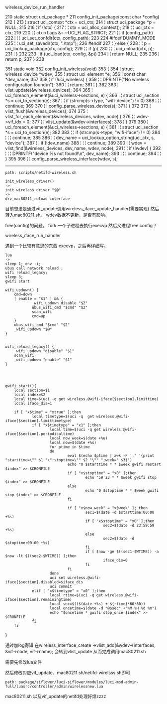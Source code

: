 wireless_device_run_handler	

  210 static struct uci_package *
  211 config_init_package(const char *config)
  212 {
  213 ¦       struct uci_context *ctx = uci_ctx;
  214 ¦       struct uci_package *p = NULL;
  215 
  216 ¦       if (!ctx) {
  217 ¦       ¦       ctx = uci_alloc_context();
  218 ¦       ¦       uci_ctx = ctx;
  219 
  220 ¦       ¦       ctx->flags &= ~UCI_FLAG_STRICT;
  221 ¦       ¦       if (config_path)
  222 ¦       ¦       ¦       uci_set_confdir(ctx, config_path);
  223 
  224 #ifdef DUMMY_MODE
  225 ¦       ¦       uci_set_savedir(ctx, "./tmp");
  226 #endif
  227 ¦       } else {
  228 ¦       ¦       p = uci_lookup_package(ctx, config);
  229 ¦       ¦       if (p)
  230 ¦       ¦       ¦       uci_unload(ctx, p);
  231 ¦       }
  232 
  233 ¦       if (uci_load(ctx, config, &p))
  234 ¦       ¦       return NULL;
  235 
  236 ¦       return p;
  237 }
  238 


 351 static void
  352 config_init_wireless(void)
  353 {
  354 ¦       struct wireless_device *wdev;
  355 ¦       struct uci_element *e;
  356 ¦       const char *dev_name;
  357 
  358 ¦       if (!uci_wireless) {
  359 ¦       ¦       DPRINTF("No wireless configuration found\n");
  360 ¦       ¦       return;
  361 ¦       }
  362 
  363 ¦       vlist_update(&wireless_devices);
  364 
  365 ¦       uci_foreach_element(&uci_wireless->sections, e) {
  366 ¦       ¦       struct uci_section *s = uci_to_section(e);
  367 ¦       ¦       if (strcmp(s->type, "wifi-device") != 0)
  368 ¦       ¦       ¦       continue;
  369 
  370 ¦       ¦       config_parse_wireless_device(s);
  371 ¦       }
  372 
  373 ¦       vlist_flush(&wireless_devices);
  374 
  375 ¦       vlist_for_each_element(&wireless_devices, wdev, node) {
  376 ¦       ¦       wdev->vif_idx = 0;
  377 ¦       ¦       vlist_update(&wdev->interfaces);
  378 ¦       }
  379 
  380 ¦       uci_foreach_element(&uci_wireless->sections, e) {
  381 ¦       ¦       struct uci_section *s = uci_to_section(e);
  382 
  383 ¦       ¦       if (strcmp(s->type, "wifi-iface") != 0)
  384 ¦       ¦       ¦       continue;
  385 
  386 ¦       ¦       dev_name = uci_lookup_option_string(uci_ctx, s, "device");
  387 ¦       ¦       if (!dev_name)
  388 ¦       ¦       ¦       continue;
  389 
  390 ¦       ¦       wdev = vlist_find(&wireless_devices, dev_name, wdev, node);
  391 ¦       ¦       if (!wdev) {
  392 ¦       ¦       ¦       DPRINTF("device %s not found!\n", dev_name);
  393 ¦       ¦       ¦       continue;
  394 ¦       ¦       }
  395 
  396 ¦       ¦       config_parse_wireless_interface(wdev, s);


--------------------
	path: scripts/netifd-wireless.sh 
	
	init_wireless_driver()
	->
	init_wireless_driver "$@"
	->
	drv_mac80211_reload interface
	
	
	
目前想法是通过vif_update调用wireless_iface_update_handler(需要实现)
然后转入mac80211.sh。
wdev数据不更新，是否有影响。

free(config)的问题。
fork 一个子进程去执行execvp
然后父进程free config？

wireless_iface_run_handler

遇到一个比较有意思的东西
execvp，之后再详细写。

	lua
	->
	sleep 1; env -i; 
	ubus call network reload ;
	wifi reload_legacy;
	sleep 3; 
	gwifi start

	wifi_updown() {
        cmd=down
        [ enable = "$1" ] && {
                _wifi_updown disable "$2"
                ubus_wifi_cmd "$cmd" "$2"
                scan_wifi
                cmd=up
        }
        ubus_wifi_cmd "$cmd" "$2"
        _wifi_updown "$@"
	}


	wifi_reload_legacy() {
        _wifi_updown "disable" "$1"
        scan_wifi
        _wifi_updown "enable" "$1"
	}




	gwifi_start(){
        local section=$1
        local index=$2
        local time=$(uci -q get wireless.@wifi-iface[$section].limittime)
        local iface_dis=1

        if [ "x$time" = "xtrue" ];then
                local timetype=$(uci -q  get wireless.@wifi-iface[$section].limittimetype)
                if [ "x$timetype" = "x1" ];then
                        local time=$(uci -q get wireless.@wifi-iface[$section].periodicaltime)
                        local now_week=$(date +%u)
                        local now=$(date +%s)
                        for ptime in $time
                        do
                                eval $(echo $ptime | awk -F ',' '{print "starttime=\"" $1 "\";stoptime=\"" $2 "\"" ";week=" $3}')
                                echo "0 $starttime * * $week gwifi restart $index" >> $CRONFILE
                                if [ "x$stoptime" = "x0" ];then
                                        echo "59 23 * * $week gwifi stop $index" >> $CRONFILE
                                else
                                        echo "0 $stoptime * * $week gwifi stop $index" >> $CRONFILE
                                fi

                                if [ "x$now_week" = "x$week" ]; then
                                        sec1=$(date -d $starttime:00:00 +%s)
                                        if [ "x$stoptime" = "x0" ];then
                                                sec2=$(date -d 23:59:59 +%s)
                                        else
                                                sec2=$(date -d $stoptime:00:00 +%s)
                                        fi
                                        if [ $now -ge $((sec1-$WTIME)) -a $now -lt $((sec2-$WTIME)) ];then
                                                iface_dis=0
                                        fi
                                fi
                        done
                        uci set wireless.@wifi-iface[$section].disabled=$iface_dis
                        uci commit
                elif [ "x$timetype" = "x0" ];then
                        local rtime=$(uci -q get wireless.@wifi-iface[$section].remainingtime)
                        local sec=$(($(date +%s) + ${rtime}*60*60))
                        local oncetime=$(date -d "@$sec" +"%M %H %d %m")
                        echo "$oncetime * gwifi stop_once $index" >> $CRONFILE
                fi
        fi
}


通过加log得知
在wireless_interface_create
->vlist_add(&wdev->interfaces, &vif->node, vif->name);
会转到vlist_update
从而完成调用mac80211.sh

需要先修改lua文件	

然后修改对应vif_update、mac80211.sh/netifd-wirelsss.sh即可

	path: package/siflower/luci-siflower/modules/luci-mod-admin-full/luasrc/controller/admin/wirelessnew.lua
	
mac80211.sh 以及vif_update的netifd处理好烦zzzz